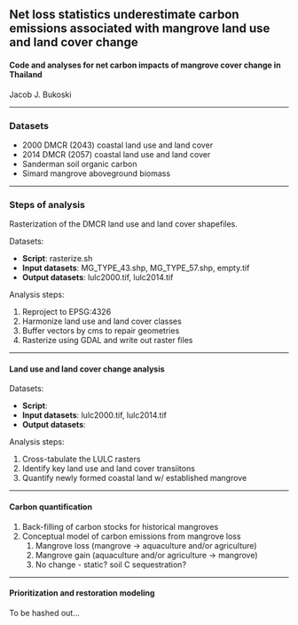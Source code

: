## Net loss statistics underestimate carbon emissions associated with mangrove land use and land cover change

#### Code and analyses for net carbon impacts of mangrove cover change in Thailand

Jacob J. Bukoski 

---

### Datasets

  - 2000 DMCR (2043) coastal land use and land cover
  - 2014 DMCR (2057) coastal land use and land cover
  - Sanderman soil organic carbon
  - Simard mangrove aboveground biomass 
      
---
      
### Steps of analysis

Rasterization of the DMCR land use and land cover shapefiles.

Datasets:

  - **Script**: rasterize.sh
  - **Input datasets**: MG_TYPE_43.shp, MG_TYPE_57.shp, empty.tif
  - **Output datasets**: lulc2000.tif, lulc2014.tif
  
Analysis steps:

  1. Reproject to EPSG:4326 
  2. Harmonize land use and land cover classes
  3. Buffer vectors by cms to repair geometries
  4. Rasterize using GDAL and write out raster files
  
---

#### Land use and land cover change analysis

Datasets: 

  - **Script**: 
  - **Input datasets**: lulc2000.tif, lulc2014.tif
  - **Output datasets**: 

Analysis steps:

  1. Cross-tabulate the LULC rasters
  2. Identify key land use and land cover transiitons
  3. Quantify newly formed coastal land w/ established mangrove

---

#### Carbon quantification

  1. Back-filling of carbon stocks for historical mangroves
  2. Conceptual model of carbon emissions from mangrove loss
      1. Mangrove loss (mangrove -> aquaculture and/or agriculture)
      2. Mangrove gain (aquaculture and/or agriculture -> mangrove)
      3. No change - static? soil C sequestration?

---

#### Prioritization and restoration modeling

To be hashed out...